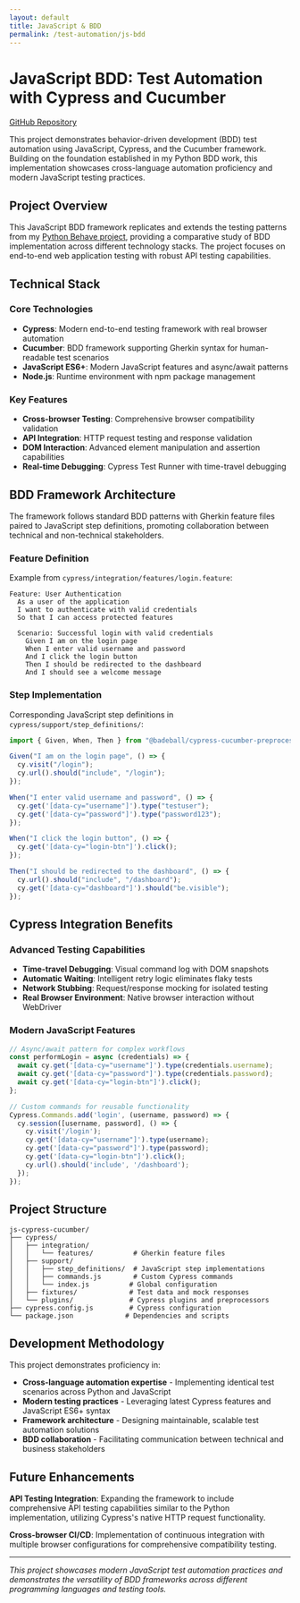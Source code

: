 ```yaml
---
layout: default
title: JavaScript & BDD
permalink: /test-automation/js-bdd
---
```


# JavaScript BDD: Test Automation with Cypress and Cucumber
[GitHub Repository](https://github.com/alxHawley/js-cypress-cucumber)

This project demonstrates behavior-driven development (BDD) test automation using JavaScript, Cypress, and the Cucumber framework. Building on the foundation established in my Python BDD work, this implementation showcases cross-language automation proficiency and modern JavaScript testing practices.

## Project Overview

This JavaScript BDD framework replicates and extends the testing patterns from my [Python Behave project](https://github.com/alxHawley/python-behave), providing a comparative study of BDD implementation across different technology stacks. The project focuses on end-to-end web application testing with robust API testing capabilities.

## Technical Stack

### Core Technologies
- **Cypress**: Modern end-to-end testing framework with real browser automation
- **Cucumber**: BDD framework supporting Gherkin syntax for human-readable test scenarios  
- **JavaScript ES6+**: Modern JavaScript features and async/await patterns
- **Node.js**: Runtime environment with npm package management

### Key Features
- **Cross-browser Testing**: Comprehensive browser compatibility validation
- **API Integration**: HTTP request testing and response validation
- **DOM Interaction**: Advanced element manipulation and assertion capabilities
- **Real-time Debugging**: Cypress Test Runner with time-travel debugging

## BDD Framework Architecture

The framework follows standard BDD patterns with Gherkin feature files paired to JavaScript step definitions, promoting collaboration between technical and non-technical stakeholders.

### Feature Definition
Example from `cypress/integration/features/login.feature`:

```gherkin
Feature: User Authentication
  As a user of the application
  I want to authenticate with valid credentials
  So that I can access protected features

  Scenario: Successful login with valid credentials
    Given I am on the login page
    When I enter valid username and password
    And I click the login button
    Then I should be redirected to the dashboard
    And I should see a welcome message
```

### Step Implementation
Corresponding JavaScript step definitions in `cypress/support/step_definitions/`:

```javascript
import { Given, When, Then } from "@badeball/cypress-cucumber-preprocessor";

Given("I am on the login page", () => {
  cy.visit("/login");
  cy.url().should("include", "/login");
});

When("I enter valid username and password", () => {
  cy.get('[data-cy="username"]').type("testuser");
  cy.get('[data-cy="password"]').type("password123");
});

When("I click the login button", () => {
  cy.get('[data-cy="login-btn"]').click();
});

Then("I should be redirected to the dashboard", () => {
  cy.url().should("include", "/dashboard");
  cy.get('[data-cy="dashboard"]').should("be.visible");
});
```

## Cypress Integration Benefits

### Advanced Testing Capabilities
- **Time-travel Debugging**: Visual command log with DOM snapshots
- **Automatic Waiting**: Intelligent retry logic eliminates flaky tests
- **Network Stubbing**: Request/response mocking for isolated testing
- **Real Browser Environment**: Native browser interaction without WebDriver

### Modern JavaScript Features
```javascript
// Async/await pattern for complex workflows
const performLogin = async (credentials) => {
  await cy.get('[data-cy="username"]').type(credentials.username);
  await cy.get('[data-cy="password"]').type(credentials.password);
  await cy.get('[data-cy="login-btn"]').click();
};

// Custom commands for reusable functionality
Cypress.Commands.add('login', (username, password) => {
  cy.session([username, password], () => {
    cy.visit('/login');
    cy.get('[data-cy="username"]').type(username);
    cy.get('[data-cy="password"]').type(password);
    cy.get('[data-cy="login-btn"]').click();
    cy.url().should('include', '/dashboard');
  });
});
```

## Project Structure

```
js-cypress-cucumber/
├── cypress/
│   ├── integration/
│   │   └── features/          # Gherkin feature files
│   ├── support/
│   │   ├── step_definitions/  # JavaScript step implementations
│   │   ├── commands.js        # Custom Cypress commands
│   │   └── index.js          # Global configuration
│   ├── fixtures/             # Test data and mock responses
│   └── plugins/              # Cypress plugins and preprocessors
├── cypress.config.js         # Cypress configuration
└── package.json             # Dependencies and scripts
```

## Development Methodology

This project demonstrates proficiency in:
- **Cross-language automation expertise** - Implementing identical test scenarios across Python and JavaScript
- **Modern testing practices** - Leveraging latest Cypress features and JavaScript ES6+ syntax
- **Framework architecture** - Designing maintainable, scalable test automation solutions
- **BDD collaboration** - Facilitating communication between technical and business stakeholders

## Future Enhancements

**API Testing Integration**: Expanding the framework to include comprehensive API testing capabilities similar to the Python implementation, utilizing Cypress's native HTTP request functionality.

**Cross-browser CI/CD**: Implementation of continuous integration with multiple browser configurations for comprehensive compatibility testing.

---

*This project showcases modern JavaScript test automation practices and demonstrates the versatility of BDD frameworks across different programming languages and testing tools.*